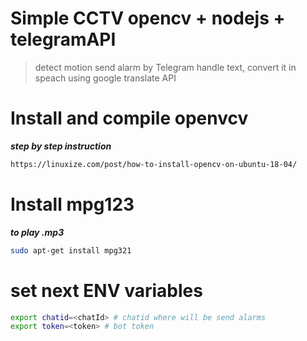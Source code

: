 # Simple CCTV opencv + nodejs + telegramAPI

> detect motion
> send alarm by Telegram
> handle text, convert it in speach using google translate API

# Install and compile openvcv

**_step by step instruction_**

```sh
https://linuxize.com/post/how-to-install-opencv-on-ubuntu-18-04/
```

# Install mpg123

**_to play .mp3_**

```sh
sudo apt-get install mpg321
```

# set next ENV variables

```sh
export chatid=<chatId> # chatid where will be send alarms
export token=<token> # bot token
```
